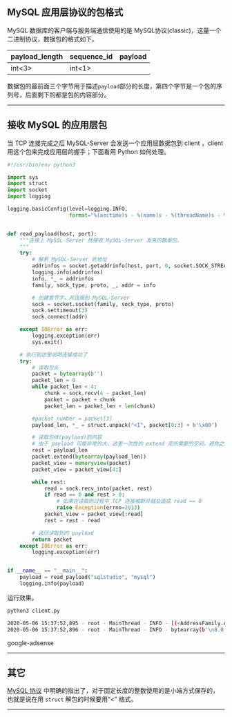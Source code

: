 ## MySQL 应用层协议的包格式
MySQL 数据库的客户端与服务端通信使用的是 MySQL协议(classic)，这量一个二进制协议，数据包的格式如下。

|**payload_length**|**sequence_id**|**payload**|
|------------------|---------------|-----------|
|int<3>            |int<1>         |           |

数据包的最前面三个字节用于描述`payload`部分的长度，第四个字节是一个包的序列号，后面剩下的都是包的内容部分。

---

## 接收 MySQL 的应用层包
当 TCP 连接完成之后 MySQL-Server 会发送一个应用层数据包到 client ，client 用这个包来完成应用层的握手；下面看用 Python 如何处理。
```python
#!/usr/bin/env python3

import sys
import struct
import socket
import logging

logging.basicConfig(level=logging.INFO,
                    format="%(asctime)s - %(name)s - %(threadName)s - %(levelname)s - %(message)s")


def read_payload(host, port):
    """连接上 MySQL-Server 找接收 MySQL-Server 发来的数据包。
    """
    try:
        # 解析 MySQL-Server 的地址
        addrinfos = socket.getaddrinfo(host, port, 0, socket.SOCK_STREAM)
        logging.info(addrinfos)
        info, *_ = addrinfos
        family, sock_type, proto, _, addr = info

        # 创建套节字，并连接到 MySQL-Server
        sock = socket.socket(family, sock_type, proto)
        sock.settimeout(3)
        sock.connect(addr)

    except IOError as err:
        logging.exception(err)
        sys.exit()

    # 执行到这里说明连接成功了
    try:
        # 读取包头
        packet = bytearray(b'')
        packet_len = 0
        while packet_len < 4:
            chunk = sock.recv(4 - packet_len)
            packet = packet + chunk
            packet_len = packet_len + len(chunk)

        #packet_number = packet[3]
        payload_len, *_ = struct.unpack("<I", packet[0:3] + b'\x00')

        # 读取包体(payload)的内容
        # 由于 payload 可能非常的大，这里一次性的 extend 完所需要的空间，避免之后多次的内存复制。
        rest = payload_len
        packet.extend(bytearray(payload_len))
        packet_view = memoryview(packet)
        packet_view = packet_view[4:]

        while rest:
            read = sock.recv_into(packet, rest)
            if read == 0 and rest > 0:
                # 如果在读取的过程中 TCP 连接被断开就会造成 read == 0
                raise Exception(errno=2013)
            packet_view = packet_view[:read]
            rest = rest - read

        # 返回读取到的 payload
        return packet
    except IOError as err:
        logging.exception(err)


if __name__ == "__main__":
    payload = read_payload("sqlstudio", "mysql")
    logging.info(payload)

```
运行效果。
```bash
python3 client.py 

2020-05-06 15:37:52,895 - root - MainThread - INFO - [(<AddressFamily.AF_INET: 2>, <SocketKind.SOCK_STREAM: 1>, 6, '', ('172.16.192.100', 3306))]
2020-05-06 15:37:52,896 - root - MainThread - INFO - bytearray(b'\n8.0.20\x00#\x00\x00\x00u8b\x1364[\x11\x00\xff\xff\xff\x02\x00\xff\xc7\x15\x00\x00\x00\x00\x00\x00\x00\x00\x00\x00\x05\x15\x11lsJ\x04\x1d\rr\x7fK\x00caching_sha2_password\x00\x00\x00\x00\x00')
```

google-adsense

---


## 其它

[MySQL 协议](#https://dev.mysql.com/doc/internals/en/integer.html) 中明确的指出了，对于固定长度的整数使用的是小端方式保存的，也就是说在用 `struct` 解包的时候要用“<” 格式。

---




